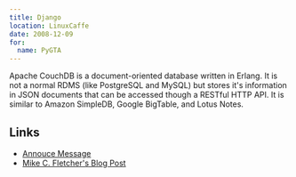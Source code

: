 ```yaml
---
title: Django
location: LinuxCaffe
date: 2008-12-09
for:
  name: PyGTA
---
```


Apache CouchDB is a document-oriented database written in Erlang. It is not a normal RDMS (like PostgreSQL and MySQL) but stores it's information in JSON documents that can be accessed though a RESTful HTTP API. It is similar to Amazon SimpleDB, Google BigTable, and Lotus Notes.

## Links

* [Annouce Message](https://mail.python.org/pipermail/python-announce-list/2009-January/007159.html)
* [Mike C. Fletcher's Blog Post](https://blog.vrplumber.com/b/2009/01/19/programming-couchdb-with-python/)
